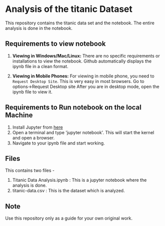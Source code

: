 # Analysis of the titanic Dataset
This repository contains the titanic data set and the notebook.
The entire analysis is done in the notebook.

## Requirements to view notebook

1. **Viewing in Windows/Mac/Linux:**
There are no specific requirements or installations to view the notebook. Github
automatically displays the ipynb file in a clean format.

2. **Viewing in Mobile Phones:**
For viewing in mobile phone, you need to `Request Desktop Site`. This is very easy in most browsers.
Go to options->Request Desktop site
After you are in desktop mode, open the ipynb file to view it.

## Requirements to Run notebook on the local Machine

1. Install Jupyter from [here](http://jupyter.readthedocs.io/en/latest/install.html)
2. Open a terminal and type 'jupyter notebook'. This will start the kernel and open a browser.
3. Navigate to your ipynb file and start working.

## Files
This contains two files - 
1. Titanic Data Analysis.ipynb : This is a jupyter notebook where the analysis is done.
2. titanic-data.csv : This is the dataset which is analyzed.

## Note
Use this repository only as a guide for your own original work.
